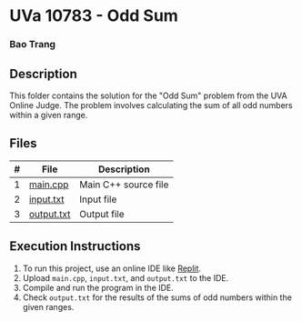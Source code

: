 # UVa 10783 - Odd Sum
### Bao Trang

## Description

This folder contains the solution for the "Odd Sum" problem from the UVA Online Judge. The problem involves calculating the sum of all odd numbers within a given range. 

## Files

|   #   | File                         | Description                                                 |
| :---: | ---------------------------- | ----------------------------------------------------------- |
|   1   | [main.cpp](https://github.com/baogtrang/4883-Prog-Tech/blob/main/Assignments/A04/P10783/main.cpp) | Main C++ source file  |
|   2   | [input.txt](https://github.com/baogtrang/4883-Prog-Tech/blob/main/Assignments/A04/P10783/input.txt) | Input file  |
|   3   | [output.txt](https://github.com/baogtrang/4883-Prog-Tech/blob/main/Assignments/A04/P10783/output.txt)   | Output file|

## Execution Instructions

1. To run this project, use an online IDE like [Replit](https://replit.com/~).
2. Upload `main.cpp`, `input.txt`, and `output.txt` to the IDE.
3. Compile and run the program in the IDE.
4. Check `output.txt` for the results of the sums of odd numbers within the given ranges.



